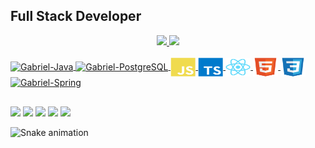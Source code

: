 ## Full Stack Developer

<div align="center">

  <a href="https://github.com/gabriel-almeida250">
  <img height="180em" src="https://github-readme-stats.vercel.app/api?username=gabriel-almeida250&show_icons=true&theme=radical"/>
  <img height="180em" src="https://github-readme-stats.vercel.app/api/top-langs/?username=gabriel-almeida250&layout=compact&langs_count=7&theme=dark"/>
</div>
  <div style="display: inline_block"><br>
  <img align="center" alt="Gabriel-Java" height="30" width="40" src="https://cdn.jsdelivr.net/gh/devicons/devicon/icons/java/java-original-wordmark.svg" />
  <img align="center" alt="Gabriel-PostgreSQL
" height="30" width="40" src="https://cdn.jsdelivr.net/gh/devicons/devicon/icons/postgresql/postgresql-original.svg" />
  <img align="center" alt="Gabriel-Js" height="30" width="40" src="https://raw.githubusercontent.com/devicons/devicon/master/icons/javascript/javascript-plain.svg">
  <img align="center" alt="Gabriel-Ts" height="30" width="40" src="https://raw.githubusercontent.com/devicons/devicon/master/icons/typescript/typescript-plain.svg">
  <img align="center" alt="Gabriel-React" height="30" width="40" src="https://raw.githubusercontent.com/devicons/devicon/master/icons/react/react-original.svg">
  <img align="center" alt="Gabriel-HTML" height="30" width="40" src="https://raw.githubusercontent.com/devicons/devicon/master/icons/html5/html5-original.svg">
  <img align="center" alt="Gabriel-CSS" height="30" width="40" src="https://raw.githubusercontent.com/devicons/devicon/master/icons/css3/css3-original.svg">
  <img align="center" alt="Gabriel-Spring" height="30" width="40" src="https://cdn.jsdelivr.net/gh/devicons/devicon/icons/spring/spring-original.svg" />
</div>
  
  ##
  
<div> 
  <a href="https://www.linkedin.com/in/gabriel-almeida-7733b61b0/" target="_blank"><img src="https://img.shields.io/badge/-LinkedIn-%230077B5?style=for-the-badge&logo=linkedin&logoColor=white" target="_blank"></a>
  <a href = "mailto:gabrielalmeida250@outlook.com"><img src="https://img.shields.io/badge/Microsoft_Outlook-0078D4?style=for-the-badge&logo=microsoft-outlook&logoColor=white"></a>
  <a href = "mailto:gabrielalmeida1097@gmail.com"><img src="https://img.shields.io/badge/-Gmail-%23333?style=for-the-badge&logo=gmail&logoColor=white" target="_blank"></a>
  <a href="https://stackoverflow.com/users/19225597/gabriel-almeida" target="_blank"><img src="https://img.shields.io/badge/Stack_Overflow-FE7A16?style=for-the-badge&logo=stack-overflow&logoColor=white" target="_blank"></a>
  <a href="https://www.instagram.com/gabriel_almeida250/" target="_blank"><img src="https://img.shields.io/badge/-Instagram-%23E4405F?style=for-the-badge&logo=instagram&logoColor=white" target="_blank"></a>
  
  
![Snake animation](https://github.com/gabriel-almeida250/gabriel-almeida250/blob/output/github-contribution-grid-snake.svg)

</div>
